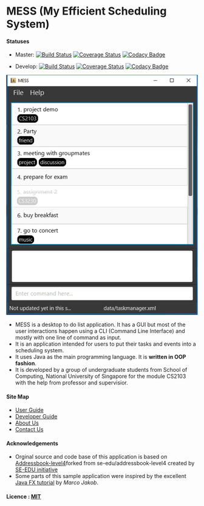 # MESS (My Efficient Scheduling System)

#### Statuses
* Master: [![Build Status](https://travis-ci.org/CS2103AUG2016-T14-C4/main.svg?branch=master)](https://travis-ci.org/CS2103AUG2016-T14-C4/main)
[![Coverage Status](https://coveralls.io/repos/github/CS2103AUG2016-T14-C4/main/badge.svg?branch=master)](https://coveralls.io/github/CS2103AUG2016-T14-C4/main?branch=master)
[![Codacy Badge](https://api.codacy.com/project/badge/Grade/03ea8214af7d4213bc41ce73905a24e4)](https://www.codacy.com/app/syed/main?utm_source=github.com&amp;utm_medium=referral&amp;utm_content=CS2103AUG2016-T14-C4/main&amp;utm_campaign=Badge_Grade)

* Develop: [![Build Status](https://travis-ci.org/CS2103AUG2016-T14-C4/main.svg?branch=develop)](https://travis-ci.org/CS2103AUG2016-T14-C4/main)
[![Coverage Status](https://coveralls.io/repos/github/CS2103AUG2016-T14-C4/main/badge.svg?branch=develop)](https://coveralls.io/github/CS2103AUG2016-T14-C4/main?branch=develop)
[![Codacy Badge](https://api.codacy.com/project/badge/Grade/03ea8214af7d4213bc41ce73905a24e4)](https://www.codacy.com/app/syed/main?utm_source=github.com&amp;utm_medium=referral&amp;utm_content=CS2103AUG2016-T14-C4/main&amp;utm_campaign=Badge_Grade)

<img src="docs/images/MESS.PNG" width="600"><br>

* MESS is a desktop to do list application. It has a GUI but most of the user interactions happen using
  a CLI (Command Line Interface) and mostly with one line of command as input.
* It is an application intended for users to put their tasks and events into a scheduling system.
* It uses Java as the main programming language. It is **written in OOP fashion**.
* It is developed by a group of undergraduate students from School of Computing, National University of Singapore for the module CS2103 with the help from professor and supervisior.

 
#### Site Map
* [User Guide](docs/UserGuide.md)
* [Developer Guide](docs/DeveloperGuide.md)
* [About Us](docs/AboutUs.md)
* [Contact Us](docs/ContactUs.md)



#### Acknowledgements
* Orginal source and code base of this application is based on [Addressbook-level4](https://github.com/se-edu/addressbook-level4)forked from se-edu/addressbook-level4 created by [SE-EDU initiative](http://github.com/se-edu/)
* Some parts of this sample application were inspired by the excellent
  [Java FX tutorial](http://code.makery.ch/library/javafx-8-tutorial/) by *Marco Jakob*.



#### Licence : [MIT](LICENSE)


